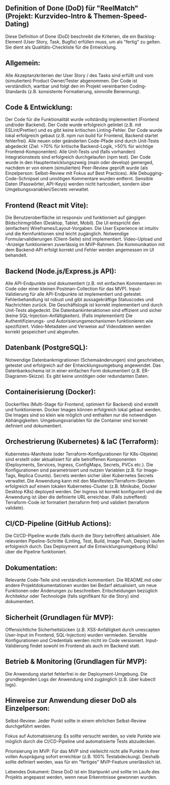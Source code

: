 ## Definition of Done (DoD) für "ReelMatch" (Projekt: Kurzvideo-Intro & Themen-Speed-Dating)

Diese Definition of Done (DoD) beschreibt die Kriterien, die ein Backlog-Element (User Story, Task, Bugfix) erfüllen muss, um als "fertig" zu gelten. Sie dient als Qualitäts-Checkliste für die Entwicklung.

## Allgemein:

Alle Akzeptanzkriterien der User Story / des Tasks sind erfüllt und vom (simulierten) Product Owner/Tester abgenommen.
Der Code ist verständlich, wartbar und folgt den im Projekt vereinbarten Coding-Standards (z.B. konsistente Formatierung, sinnvolle Benennung).

## Code & Entwicklung:

Der Code für die Funktionalität wurde vollständig implementiert (Frontend und/oder Backend).
Der Code wurde erfolgreich gelintet (z.B. mit ESLint/Prettier) und es gibt keine kritischen Linting-Fehler.
Der Code wurde lokal erfolgreich gebaut (z.B. npm run build für Frontend, Backend startet fehlerfrei).
Alle neuen oder geänderten Code-Pfade sind durch Unit-Tests abgedeckt (Ziel: >70% für kritische Backend-Logik, >50% für wichtige Frontend-Komponenten).
Alle Unit-Tests und (falls vorhanden) Integrationstests sind erfolgreich durchgelaufen (npm test).
Der Code wurde in den Hauptentwicklungszweig (main oder develop) gemerged, nachdem er von einem (simulierten) Peer-Review geprüft wurde (als Einzelperson: Selbst-Review mit Fokus auf Best Practices).
Alle Debugging-Code-Schnipsel und unnötigen Kommentare wurden entfernt.
Sensible Daten (Passwörter, API-Keys) werden nicht hartcodiert, sondern über Umgebungsvariablen/Secrets verwaltet.

## Frontend (React mit Vite):

Die Benutzeroberfläche ist responsiv und funktioniert auf gängigen Bildschirmgrößen (Desktop, Tablet, Mobil).
Die UI entspricht den (einfachen) Wireframes/Layout-Vorgaben.
Die User Experience ist intuitiv und die Kernfunktionen sind leicht zugänglich.
Notwendige Formularvalidierungen (Client-Seite) sind implementiert.
Video-Upload und -Anzeige funktionieren zuverlässig im MVP-Rahmen.
Die Kommunikation mit dem Backend-API erfolgt korrekt und Fehler werden angemessen im UI behandelt.

## Backend (Node.js/Express.js API):

Alle API-Endpunkte sind dokumentiert (z.B. mit einfachen Kommentaren im Code oder einer kleinen Postman-Collection für das MVP).
Input-Validierung für alle API-Endpunkte ist implementiert und getestet.
Fehlerbehandlung ist robust und gibt aussagekräftige Statuscodes und Nachrichten zurück.
Die Geschäftslogik ist korrekt implementiert und durch Unit-Tests abgedeckt.
Die Datenbankinteraktionen sind effizient und sicher (keine SQL-Injection-Anfälligkeiten).
(Falls implementiert) Die Authentifizierungs- und Autorisierungsmechanismen funktionieren wie spezifiziert.
Video-Metadaten und Verweise auf Videodateien werden korrekt gespeichert und abgerufen.

## Datenbank (PostgreSQL):

Notwendige Datenbankmigrationen (Schemaänderungen) sind geschrieben, getestet und erfolgreich auf der Entwicklungsumgebung angewendet.
Das Datenbankschema ist in einer einfachen Form dokumentiert (z.B. ER-Diagramm-Skizze).
Es gibt keine unnötigen oder redundanten Daten.

## Containerisierung (Docker):

Dockerfiles (Multi-Stage für Frontend, optimiert für Backend) sind erstellt und funktionieren.
Docker Images können erfolgreich lokal gebaut werden.
Die Images sind so klein wie möglich und enthalten nur die notwendigen Abhängigkeiten.
Umgebungsvariablen für die Container sind korrekt definiert und dokumentiert.

## Orchestrierung (Kubernetes) & IaC (Terraform):

Kubernetes-Manifeste (oder Terraform-Konfigurationen für K8s-Objekte) sind erstellt oder aktualisiert für alle betroffenen Komponenten (Deployments, Services, Ingress, ConfigMaps, Secrets, PVCs etc.).
Die Konfigurationen sind parametrisiert und nutzen Variablen (z.B. für Image-Tags, Replica Counts).
Secrets werden sicher über Kubernetes Secrets verwaltet.
Die Anwendung kann mit den Manifesten/Terraform-Skripten erfolgreich auf einem lokalen Kubernetes-Cluster (z.B. Minikube, Docker Desktop K8s) deployed werden.
Der Ingress ist korrekt konfiguriert und die Anwendung ist über die definierte URL erreichbar.
(Falls zutreffend) Terraform-Code ist formatiert (terraform fmt) und validiert (terraform validate).

## CI/CD-Pipeline (GitHub Actions):

Die CI/CD-Pipeline wurde (falls durch die Story betroffen) aktualisiert.
Alle relevanten Pipeline-Schritte (Linting, Test, Build, Image Push, Deploy) laufen erfolgreich durch.
Das Deployment auf die Entwicklungsumgebung (K8s) über die Pipeline funktioniert.

## Dokumentation:

Relevante Code-Teile sind verständlich kommentiert.
Die README.md oder andere Projektdokumentationen wurden bei Bedarf aktualisiert, um neue Funktionen oder Änderungen zu beschreiben.
Entscheidungen bezüglich Architektur oder Technologie (falls signifikant für die Story) sind dokumentiert.

## Sicherheit (Grundlagen für MVP):

Offensichtliche Sicherheitslücken (z.B. XSS-Anfälligkeit durch unescapten User-Input im Frontend, SQL-Injection) wurden vermieden.
Sensible Konfigurationen und Credentials werden nicht im Code versioniert.
Input-Validierung findet sowohl im Frontend als auch im Backend statt.

## Betrieb & Monitoring (Grundlagen für MVP):

Die Anwendung startet fehlerfrei in der Deployment-Umgebung.
Die grundlegenden Logs der Anwendung sind zugänglich (z.B. über kubectl logs).

## Hinweise zur Anwendung dieser DoD als Einzelperson:

Selbst-Review: Jeder Punkt sollte in einem ehrlichen Selbst-Review durchgeführt werden.

Fokus auf Automatisierung: Es sollte versucht werden, so viele Punkte wie möglich durch die CI/CD-Pipeline und automatisierte Tests abzudecken.

Priorisierung im MVP: Für das MVP sind vielleicht nicht alle Punkte in ihrer vollen Ausprägung sofort erreichbar (z.B. 100% Testabdeckung). Deshalb sollte definiert werden, was für ein "fertiges" MVP-Feature unerlässlich ist.

Lebendes Dokument: Diese DoD ist ein Startpunkt und sollte im Laufe des Projekts angepasst werden, wenn neue Erkenntnisse gewonnen wurden.